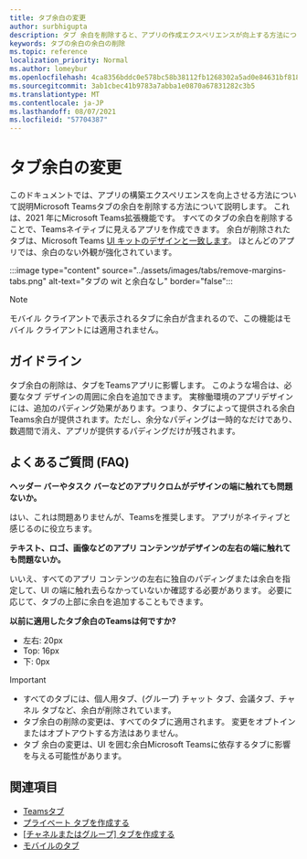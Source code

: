 ```yaml
---
title: タブ余白の変更
author: surbhigupta
description: タブ 余白を削除すると、アプリの作成エクスペリエンスが向上する方法について説明します。
keywords: タブの余白の余白の削除
ms.topic: reference
localization_priority: Normal
ms.author: lomeybur
ms.openlocfilehash: 4ca8356bddc0e578bc58b38112fb1268302a5ad0e84631bf81864c70cffbcb64
ms.sourcegitcommit: 3ab1cbec41b9783a7abba1e0870a67831282c3b5
ms.translationtype: MT
ms.contentlocale: ja-JP
ms.lasthandoff: 08/07/2021
ms.locfileid: "57704387"
---
```

# <a name="tab-margin-changes"></a>タブ余白の変更

このドキュメントでは、アプリの構築エクスペリエンスを向上させる方法について説明Microsoft Teamsタブの余白を削除する方法について説明します。 これは、2021 年にMicrosoft Teams拡張機能です。
すべてのタブの余白を削除することで、Teamsネイティブに見えるアプリを作成できます。 余白が削除されたタブは、Microsoft Teams [UI キットのデザインと一致します](~/tabs/design/tabs.md)。 ほとんどのアプリでは、余白のない外観が強化されています。

:::image type="content" source="../assets/images/tabs/remove-margins-tabs.png" alt-text="タブの wit と余白なし" border="false":::

> [!NOTE]
> モバイル クライアントで表示されるタブに余白が含まれるので、この機能はモバイル クライアントには適用されません。 

## <a name="guidelines"></a>ガイドライン

タブ余白の削除は、タブをTeamsアプリに影響します。 このような場合は、必要なタブ デザインの周囲に余白を追加できます。 実稼働環境のアプリデザインには、追加のパディング効果があります。つまり、タブによって提供される余白Teams余白が提供されます。ただし、余分なパディングは一時的なだけであり、数週間で消え、アプリが提供するパディングだけが残されます。

## <a name="faq"></a>よくあるご質問 (FAQ)

**ヘッダー バーやタスク バーなどのアプリクロムがデザインの端に触れても問題ないか。**

はい、これは問題ありませんが、Teamsを推奨します。 アプリがネイティブと感じるのに役立ちます。

**テキスト、ロゴ、画像などのアプリ コンテンツがデザインの左右の端に触れても問題ないか。**

いいえ、すべてのアプリ コンテンツの左右に独自のパディングまたは余白を指定して、UI の端に触れ去らなかっていないか確認する必要があります。 必要に応じて、タブの上部に余白を追加することもできます。

**以前に適用したタブ余白のTeamsは何ですか?**

* 左右: 20px
* Top: 16px
* 下: 0px

> [!IMPORTANT]
> * すべてのタブには、個人用タブ、(グループ) チャット タブ、会議タブ、チャネル タブなど、余白が削除されています。
> * タブ余白の削除の変更は、すべてのタブに適用されます。 変更をオプトインまたはオプトアウトする方法はありません。 
> * タブ 余白の変更は、UI を囲む余白Microsoft Teamsに依存するタブに影響を与える可能性があります。

## <a name="see-also"></a>関連項目

* [Teamsタブ](~/tabs/what-are-tabs.md)
* [プライベート タブを作成する](~/tabs/how-to/create-personal-tab.md)
* [[チャネルまたはグループ] タブを作成する](~/tabs/how-to/create-channel-group-tab.md)
* [モバイルのタブ](~/tabs/design/tabs-mobile.md)
